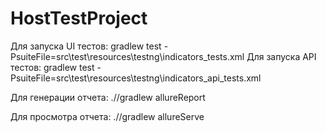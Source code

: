 # HostTestProject

Для запуска UI тестов:
gradlew test -PsuiteFile=src\test\resources\testng\indicators_tests.xml
Для запуска API тестов:
gradlew test -PsuiteFile=src\test\resources\testng\indicators_api_tests.xml

Для генерации отчета:
.//gradlew allureReport

Для просмотра отчета:
.//gradlew allureServe



